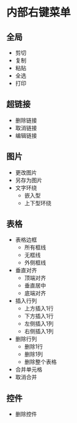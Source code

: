 # 内部右键菜单

## 全局
- 剪切
- 复制
- 粘贴
- 全选
- 打印

## 超链接
- 删除链接
- 取消链接
- 编辑链接

## 图片
- 更改图片
- 另存为图片
- 文字环绕
  - 嵌入型
  - 上下型环绕

## 表格
- 表格边框
  - 所有框线
  - 无框线
  - 外侧框线
- 垂直对齐
  - 顶端对齐
  - 垂直居中
  - 底端对齐
- 插入行列
  - 上方插入1行
  - 下方插入1行
  - 左侧插入1列
  - 右侧插入1列
- 删除行列
  - 删除1行
  - 删除1列
  - 删除整个表格
- 合并单元格
- 取消合并

## 控件
- 删除控件